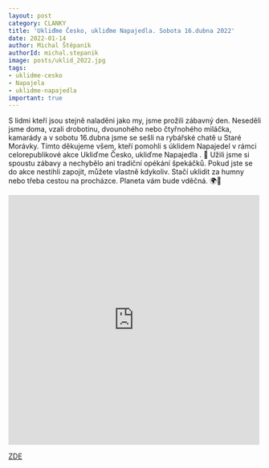 ```yaml
---
layout: post
category: CLANKY
title: 'Ukliďme Česko, ukliďme Napajedla. Sobota 16.dubna 2022'
date: 2022-01-14
author: Michal Štěpaník
authorId: michal.stepanik
image: posts/uklid_2022.jpg
tags: 
- uklidme-cesko
- Napajela
- uklidme-napajedla
important: true
---
```

S lidmi kteří jsou stejně naladěni jako my, jsme prožili zábavný den. Neseděli jsme doma, vzali drobotinu, dvounohého nebo čtyřnohého miláčka, kamarády a v sobotu 16.dubna jsme se sešli na rybářské chatě u Staré Morávky.
Tímto děkujeme všem, kteří pomohli s úklidem Napajedel v rámci celorepublikové akce Ukliďme Česko, ukliďme Napajedla . 🚮 Užili jsme si spoustu zábavy a nechybělo ani tradiční opékání špekáčků. Pokud jste se do akce nestihli zapojit, můžete vlastně kdykoliv. Stačí uklidit za humny nebo třeba cestou na procházce. Planeta vám bude vděčná. 🌍🌱

<iframe src="https://www.facebook.com/plugins/post.php?href=https%3A%2F%2Fwww.facebook.com%2Fpiratinapa%2Fposts%2F1326819914481847&show_text=false&width=500" width="500" height="498" style="border:none;overflow:hidden" scrolling="no" frameborder="0" allowfullscreen="true" allow="autoplay; clipboard-write; encrypted-media; picture-in-picture; web-share"></iframe>





[ZDE](https://bit.ly/ZLK_podporuje_vcelarstvi)
